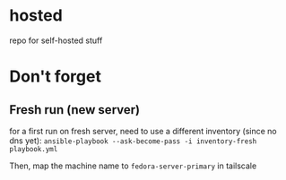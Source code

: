 # hosted
repo for self-hosted stuff

# Don't forget

## Fresh run (new server)

for a first run on fresh server, need to use a different inventory (since no dns yet): `ansible-playbook --ask-become-pass -i inventory-fresh playbook.yml`

Then, map the machine name to `fedora-server-primary` in tailscale